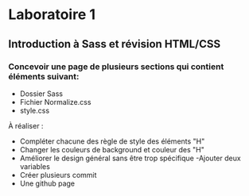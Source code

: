 # Laboratoire 1
## Introduction à Sass et révision HTML/CSS


### Concevoir une page de plusieurs sections qui contient éléments suivant:
- Dossier Sass
- Fichier Normalize.css
- style.css

À réaliser :
- Compléter chacune des règle de style des éléments "H"
- Changer les couleurs de background et couleur des "H"
- Améliorer le design général sans être trop spécifique
-Ajouter deux variables
- Créer plusieurs commit
- Une github page

